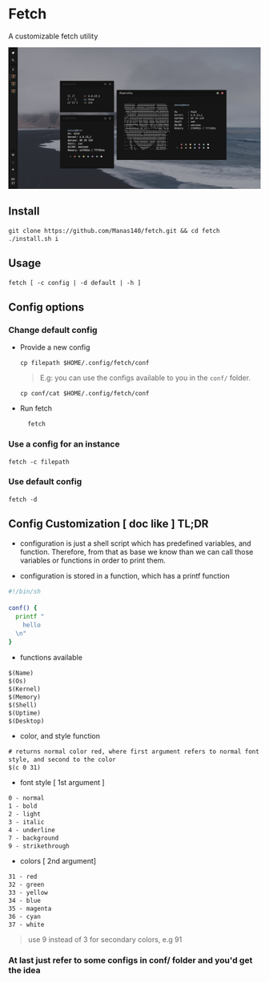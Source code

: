 # Fetch
A customizable fetch utility

<p align="center">
  <img src="preview.png">
</p>

## Install
```
git clone https://github.com/Manas140/fetch.git && cd fetch
./install.sh i
```

## Usage
```
fetch [ -c config | -d default | -h ]
```

## Config options

### Change default config

- Provide a new config

  ```
  cp filepath $HOME/.config/fetch/conf
  ```

  > E.g: you can use the configs available to you in the `conf/` folder.

  ```
  cp conf/cat $HOME/.config/fetch/conf
  ```

- Run fetch

  ```
    fetch
  ```

### Use a config for an instance
```
fetch -c filepath
```

### Use default config 
```
fetch -d
```

## Config Customization [ doc like ] TL;DR

- configuration is just a shell script which has predefined variables, and function.
  Therefore, from that as base we know than we can call those variables or functions in order to print them.

- configuration is stored in a function, which has a printf function

```sh
#!/bin/sh

conf() {
  printf "
    hello
  \n"
}  
```

- functions available 

```
$(Name)
$(Os)
$(Kernel)
$(Memory)
$(Shell)
$(Uptime)
$(Desktop)
```

- color, and style function 

```
# returns normal color red, where first argument refers to normal font style, and second to the color
$(c 0 31)  
```

  - font style [ 1st argument ]

  ```
  0 - normal
  1 - bold
  2 - light
  3 - italic 
  4 - underline
  7 - background
  9 - strikethrough
  ``` 
  
  - colors [ 2nd argument] 

  ```
  31 - red 
  32 - green
  33 - yellow
  34 - blue 
  35 - magenta 
  36 - cyan 
  37 - white 
  ```
  
  > use 9 instead of 3 for secondary colors, e.g 91

### At last just refer to some configs in conf/ folder and you'd get the idea
